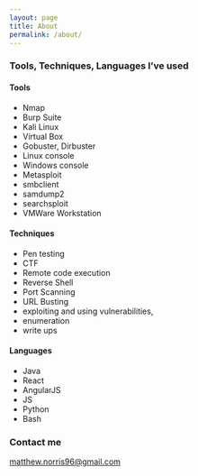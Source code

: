 ```yaml
---
layout: page
title: About
permalink: /about/
---
```


<script src="https://www.hackthebox.eu/badge/138442"></script>

### Tools, Techniques, Languages I’ve used
#### Tools
+ Nmap
+ Burp Suite
+ Kali Linux
+ Virtual Box
+ Gobuster, Dirbuster
+ Linux console
+ Windows console
+ Metasploit
+ smbclient
+ samdump2
+ searchsploit
+ VMWare Workstation
#### Techniques
+ Pen testing
+ CTF
+ Remote code execution
+ Reverse Shell
+ Port Scanning
+ URL Busting
+ exploiting and using vulnerabilities,
+ enumeration
+ write ups
#### Languages
+ Java
+ React
+ AngularJS
+ JS
+ Python
+ Bash

### Contact me

[matthew.norris96@gmail.com](mailto:matthew.norris96@gmail.com)
